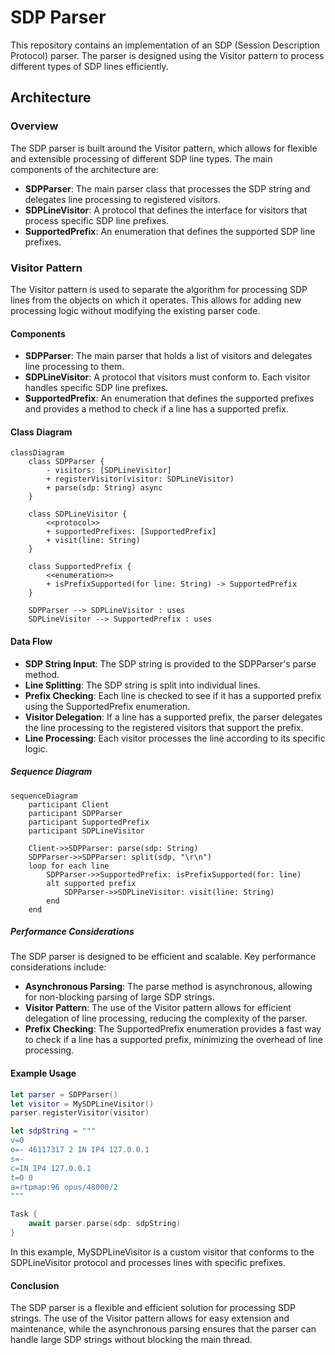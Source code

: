 # SDP Parser

This repository contains an implementation of an SDP (Session Description Protocol) parser. The parser is designed using the Visitor pattern to process different types of SDP lines efficiently.

## Architecture

### Overview

The SDP parser is built around the Visitor pattern, which allows for flexible and extensible processing of different SDP line types. The main components of the architecture are:

- **SDPParser**: The main parser class that processes the SDP string and delegates line processing to registered visitors.
- **SDPLineVisitor**: A protocol that defines the interface for visitors that process specific SDP line prefixes.
- **SupportedPrefix**: An enumeration that defines the supported SDP line prefixes.

### Visitor Pattern

The Visitor pattern is used to separate the algorithm for processing SDP lines from the objects on which it operates. This allows for adding new processing logic without modifying the existing parser code.

#### Components

- **SDPParser**: The main parser that holds a list of visitors and delegates line processing to them.
- **SDPLineVisitor**: A protocol that visitors must conform to. Each visitor handles specific SDP line prefixes.
- **SupportedPrefix**: An enumeration that defines the supported prefixes and provides a method to check if a line has a supported prefix.

#### Class Diagram

```mermaid
classDiagram
    class SDPParser {
        - visitors: [SDPLineVisitor]
        + registerVisitor(visitor: SDPLineVisitor)
        + parse(sdp: String) async
    }

    class SDPLineVisitor {
        <<protocol>>
        + supportedPrefixes: [SupportedPrefix]
        + visit(line: String)
    }

    class SupportedPrefix {
        <<enumeration>>
        + isPrefixSupported(for line: String) -> SupportedPrefix
    }

    SDPParser --> SDPLineVisitor : uses
    SDPLineVisitor --> SupportedPrefix : uses
```

#### Data Flow

- **SDP String Input**: The SDP string is provided to the SDPParser's parse method.
- **Line Splitting**: The SDP string is split into individual lines.
- **Prefix Checking**: Each line is checked to see if it has a supported prefix using the SupportedPrefix enumeration.
- **Visitor Delegation**: If a line has a supported prefix, the parser delegates the line processing to the registered visitors that support the prefix.
- **Line Processing**: Each visitor processes the line according to its specific logic.

##### Sequence Diagram

```
sequenceDiagram
    participant Client
    participant SDPParser
    participant SupportedPrefix
    participant SDPLineVisitor

    Client->>SDPParser: parse(sdp: String)
    SDPParser->>SDPParser: split(sdp, "\r\n")
    loop for each line
        SDPParser->>SupportedPrefix: isPrefixSupported(for: line)
        alt supported prefix
            SDPParser->>SDPLineVisitor: visit(line: String)
        end
    end
```

##### Performance Considerations

The SDP parser is designed to be efficient and scalable. Key performance considerations include:

- **Asynchronous Parsing**: The parse method is asynchronous, allowing for non-blocking parsing of large SDP strings.
- **Visitor Pattern**: The use of the Visitor pattern allows for efficient delegation of line processing, reducing the complexity of the parser.
- **Prefix Checking**: The SupportedPrefix enumeration provides a fast way to check if a line has a supported prefix, minimizing the overhead of line processing.

#### Example Usage

```swift
let parser = SDPParser()
let visitor = MySDPLineVisitor()
parser.registerVisitor(visitor)

let sdpString = """
v=0
o=- 46117317 2 IN IP4 127.0.0.1
s=-
c=IN IP4 127.0.0.1
t=0 0
a=rtpmap:96 opus/48000/2
"""

Task {
    await parser.parse(sdp: sdpString)
}
```

In this example, MySDPLineVisitor is a custom visitor that conforms to the SDPLineVisitor protocol and processes lines with specific prefixes.

#### Conclusion
The SDP parser is a flexible and efficient solution for processing SDP strings. The use of the Visitor pattern allows for easy extension and maintenance, while the asynchronous parsing ensures that the parser can handle large SDP strings without blocking the main thread.